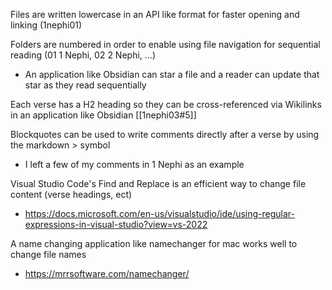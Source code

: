 Files are written lowercase in an API like format for faster opening and linking (1nephi01)

Folders are numbered in order to enable using file navigation for sequential reading (01 1 Nephi, 02 2 Nephi, ...)
- An application like Obsidian can star a file and a reader can update that star as they read sequentially

Each verse has a H2 heading so they can be cross-referenced via Wikilinks in an application like Obsidian [[1nephi03#5]]

Blockquotes can be used to write comments directly after a verse by using the markdown > symbol  
- I left a few of my comments in 1 Nephi as an example 

Visual Studio Code's Find and Replace is an efficient way to change file content (verse headings, ect)
- https://docs.microsoft.com/en-us/visualstudio/ide/using-regular-expressions-in-visual-studio?view=vs-2022

A name changing application like namechanger for mac works well to change file names
- https://mrrsoftware.com/namechanger/
